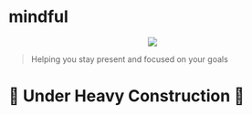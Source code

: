 # mindful

<p align="center">
  <img src="https://github.com/mattstrayer/mindful/assets/1877440/38f9e2e6-80ac-4002-8a87-80b9f26c161e" style="max-width: 400px;" />
</p>

> Helping you stay present and focused on your goals

# 🚧 Under Heavy Construction 🚧
